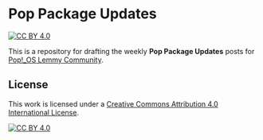 # Pop Package Updates

[![CC BY 4.0][cc-by-shield]][cc-by]

This is a repository for drafting the weekly **Pop Package Updates** posts for
[Pop!_OS Lemmy Community](https://lemmy.world/c/pop_os).

## License

This work is licensed under a [Creative Commons Attribution 4.0 International
License][cc-by].

[![CC BY 4.0][cc-by-image]][cc-by]

[cc-by]: http://creativecommons.org/licenses/by/4.0/
[cc-by-image]: https://i.creativecommons.org/l/by/4.0/88x31.png
[cc-by-shield]: https://img.shields.io/badge/License-CC%20BY%204.0-lightgrey.svg
